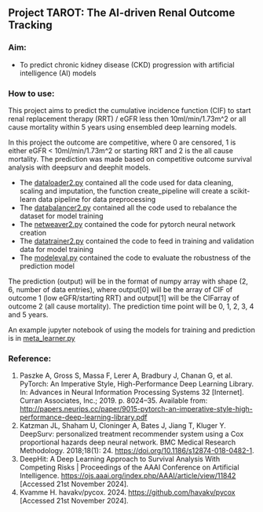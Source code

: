 ## Project TAROT: The AI-driven Renal Outcome Tracking

### Aim:
- To predict chronic kidney disease (CKD) progression with artificial intelligence (AI) models

### How to use:
This project aims to predict the cumulative incidence function (CIF) to start renal replacement therapy (RRT) / eGFR less then 10ml/min/1.73m^2 or all cause mortality within 5 years using ensembled deep learning models.

In this project the outcome are competitive, where 0 are censored, 1 is either eGFR < 10ml/min/1.73m^2 or starting RRT and 2 is the all cause mortality. The prediction was made based on competitive outcome survival analysis with deepsurv and deephit models.

- The [dataloader2.py](code/dataloader2.py) contained all the code used for data cleaning, scaling and imputation, the function create_pipeline will create a scikit-learn data pipeline for data preprocessing
- The [databalancer2.py](code/databalancer2.py) contained all the code used to rebalance the dataset for model training
- The [netweaver2.py](code/netweaver2.py) contained the code for pytorch neural network creation
- The [datatrainer2.py](code/datatrainer2.py) contained the code to feed in training and validation data for model training
- The [modeleval.py](code/modeleval.py) contained the code to evaluate the robustness of the prediction model


The prediction (output) will be in the format of numpy array with shape (2, 6, number of data entries), where output[0] will be the array of CIF of outcome 1 (low eGFR/starting RRT) and output[1] will be the CIFarray of outcome 2 (all cause mortality). The prediction time point will be 0, 1, 2, 3, 4 and 5 years.

An example jupyter notebook of using the models for training and prediction is in [meta_learner.py](code/meta_learner.ipynb)

### Reference:
1. Paszke A, Gross S, Massa F, Lerer A, Bradbury J, Chanan G, et al. PyTorch: An Imperative Style, High-Performance Deep Learning Library. In: Advances in Neural Information Processing Systems 32 [Internet]. Curran Associates, Inc.; 2019. p. 8024–35. Available from: http://papers.neurips.cc/paper/9015-pytorch-an-imperative-style-high-performance-deep-learning-library.pdf
2. Katzman JL, Shaham U, Cloninger A, Bates J, Jiang T, Kluger Y. DeepSurv: personalized treatment recommender system using a Cox proportional hazards deep neural network. BMC Medical Research Methodology. 2018;18(1): 24. https://doi.org/10.1186/s12874-018-0482-1.
3. DeepHit: A Deep Learning Approach to Survival Analysis With Competing Risks | Proceedings of the AAAI Conference on Artificial Intelligence. https://ojs.aaai.org/index.php/AAAI/article/view/11842 [Accessed 21st November 2024].
4. Kvamme H. havakv/pycox. 2024. https://github.com/havakv/pycox [Accessed 21st November 2024].





